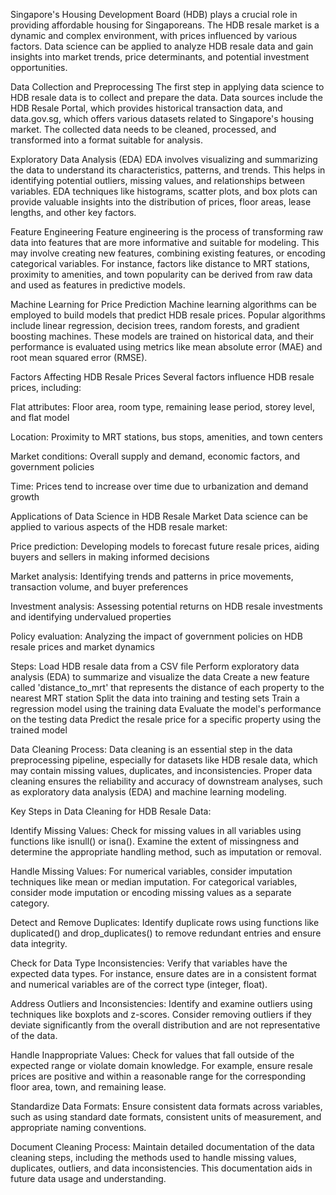 Singapore's Housing Development Board (HDB) plays a crucial role in providing affordable housing for Singaporeans. The HDB resale market is a dynamic and complex environment, with prices influenced by various factors. Data science can be applied to analyze HDB resale data and gain insights into market trends, price determinants, and potential investment opportunities.

Data Collection and Preprocessing
The first step in applying data science to HDB resale data is to collect and prepare the data. Data sources include the HDB Resale Portal, which provides historical transaction data, and data.gov.sg, which offers various datasets related to Singapore's housing market. The collected data needs to be cleaned, processed, and transformed into a format suitable for analysis.

Exploratory Data Analysis (EDA)
EDA involves visualizing and summarizing the data to understand its characteristics, patterns, and trends. This helps in identifying potential outliers, missing values, and relationships between variables. EDA techniques like histograms, scatter plots, and box plots can provide valuable insights into the distribution of prices, floor areas, lease lengths, and other key factors.

Feature Engineering
Feature engineering is the process of transforming raw data into features that are more informative and suitable for modeling. This may involve creating new features, combining existing features, or encoding categorical variables. For instance, factors like distance to MRT stations, proximity to amenities, and town popularity can be derived from raw data and used as features in predictive models.

Machine Learning for Price Prediction
Machine learning algorithms can be employed to build models that predict HDB resale prices. Popular algorithms include linear regression, decision trees, random forests, and gradient boosting machines. These models are trained on historical data, and their performance is evaluated using metrics like mean absolute error (MAE) and root mean squared error (RMSE).

Factors Affecting HDB Resale Prices
Several factors influence HDB resale prices, including:

Flat attributes: Floor area, room type, remaining lease period, storey level, and flat model

Location: Proximity to MRT stations, bus stops, amenities, and town centers

Market conditions: Overall supply and demand, economic factors, and government policies

Time: Prices tend to increase over time due to urbanization and demand growth

Applications of Data Science in HDB Resale Market
Data science can be applied to various aspects of the HDB resale market:

Price prediction: Developing models to forecast future resale prices, aiding buyers and sellers in making informed decisions

Market analysis: Identifying trends and patterns in price movements, transaction volume, and buyer preferences

Investment analysis: Assessing potential returns on HDB resale investments and identifying undervalued properties

Policy evaluation: Analyzing the impact of government policies on HDB resale prices and market dynamics

Steps:
Load HDB resale data from a CSV file
Perform exploratory data analysis (EDA) to summarize and visualize the data
Create a new feature called 'distance_to_mrt' that represents the distance of each property to the nearest MRT station
Split the data into training and testing sets
Train a regression model using the training data
Evaluate the model's performance on the testing data
Predict the resale price for a specific property using the trained model

Data Cleaning Process:
Data cleaning is an essential step in the data preprocessing pipeline, especially for datasets like HDB resale data, which may contain missing values, duplicates, and inconsistencies. Proper data cleaning ensures the reliability and accuracy of downstream analyses, such as exploratory data analysis (EDA) and machine learning modeling.

Key Steps in Data Cleaning for HDB Resale Data:

Identify Missing Values: Check for missing values in all variables using functions like isnull() or isna(). Examine the extent of missingness and determine the appropriate handling method, such as imputation or removal.

Handle Missing Values: For numerical variables, consider imputation techniques like mean or median imputation. For categorical variables, consider mode imputation or encoding missing values as a separate category.

Detect and Remove Duplicates: Identify duplicate rows using functions like duplicated() and drop_duplicates() to remove redundant entries and ensure data integrity.

Check for Data Type Inconsistencies: Verify that variables have the expected data types. For instance, ensure dates are in a consistent format and numerical variables are of the correct type (integer, float).

Address Outliers and Inconsistencies: Identify and examine outliers using techniques like boxplots and z-scores. Consider removing outliers if they deviate significantly from the overall distribution and are not representative of the data.

Handle Inappropriate Values: Check for values that fall outside of the expected range or violate domain knowledge. For example, ensure resale prices are positive and within a reasonable range for the corresponding floor area, town, and remaining lease.

Standardize Data Formats: Ensure consistent data formats across variables, such as using standard date formats, consistent units of measurement, and appropriate naming conventions.

Document Cleaning Process: Maintain detailed documentation of the data cleaning steps, including the methods used to handle missing values, duplicates, outliers, and data inconsistencies. This documentation aids in future data usage and understanding.




